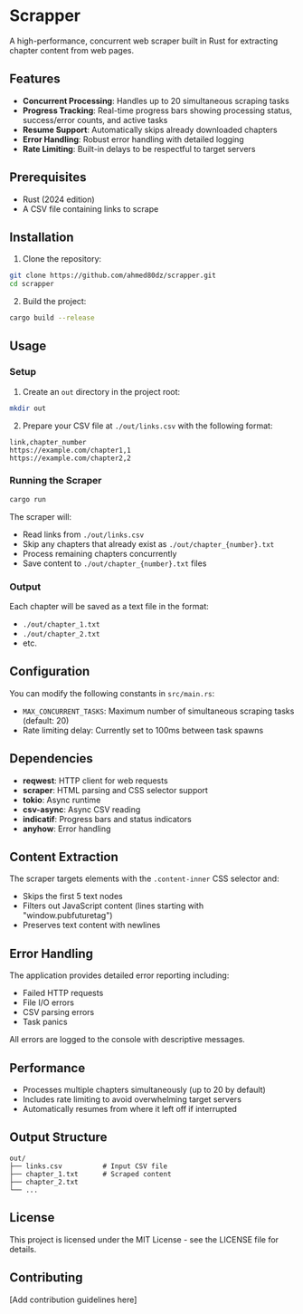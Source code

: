 # Scrapper

A high-performance, concurrent web scraper built in Rust for extracting chapter content from web pages.

## Features

- **Concurrent Processing**: Handles up to 20 simultaneous scraping tasks
- **Progress Tracking**: Real-time progress bars showing processing status, success/error counts, and active tasks
- **Resume Support**: Automatically skips already downloaded chapters
- **Error Handling**: Robust error handling with detailed logging
- **Rate Limiting**: Built-in delays to be respectful to target servers

## Prerequisites

- Rust (2024 edition)
- A CSV file containing links to scrape

## Installation

1. Clone the repository:
```bash
git clone https://github.com/ahmed80dz/scrapper.git
cd scrapper
```

2. Build the project:
```bash
cargo build --release
```

## Usage

### Setup

1. Create an `out` directory in the project root:
```bash
mkdir out
```

2. Prepare your CSV file at `./out/links.csv` with the following format:
```csv
link,chapter_number
https://example.com/chapter1,1
https://example.com/chapter2,2
```

### Running the Scraper

```bash
cargo run
```

The scraper will:
- Read links from `./out/links.csv`
- Skip any chapters that already exist as `./out/chapter_{number}.txt`
- Process remaining chapters concurrently
- Save content to `./out/chapter_{number}.txt` files

### Output

Each chapter will be saved as a text file in the format:
- `./out/chapter_1.txt`
- `./out/chapter_2.txt`
- etc.

## Configuration

You can modify the following constants in `src/main.rs`:

- `MAX_CONCURRENT_TASKS`: Maximum number of simultaneous scraping tasks (default: 20)
- Rate limiting delay: Currently set to 100ms between task spawns

## Dependencies

- **reqwest**: HTTP client for web requests
- **scraper**: HTML parsing and CSS selector support
- **tokio**: Async runtime
- **csv-async**: Async CSV reading
- **indicatif**: Progress bars and status indicators
- **anyhow**: Error handling

## Content Extraction

The scraper targets elements with the `.content-inner` CSS selector and:
- Skips the first 5 text nodes
- Filters out JavaScript content (lines starting with "window.pubfuturetag")
- Preserves text content with newlines

## Error Handling

The application provides detailed error reporting including:
- Failed HTTP requests
- File I/O errors
- CSV parsing errors
- Task panics

All errors are logged to the console with descriptive messages.

## Performance

- Processes multiple chapters simultaneously (up to 20 by default)
- Includes rate limiting to avoid overwhelming target servers
- Automatically resumes from where it left off if interrupted

## Output Structure

```
out/
├── links.csv          # Input CSV file
├── chapter_1.txt      # Scraped content
├── chapter_2.txt
└── ...
```

## License

This project is licensed under the MIT License - see the LICENSE file for details.

## Contributing

[Add contribution guidelines here]

